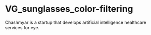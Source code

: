 # VG_sunglasses_color-filtering
Chashmyar is a startup that develops artificial intelligence healthcare services for eye.
